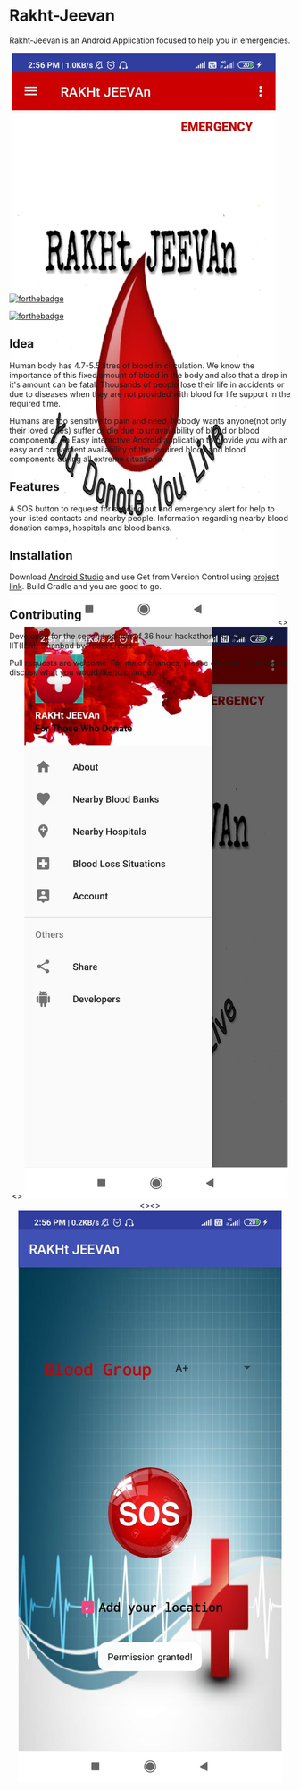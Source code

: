 # Rakht-Jeevan

Rakht-Jeevan is an Android Application focused to help you in emergencies.

<p align="center" style ="height: 400px">
<img src="screenshots/home.jpeg"/>
<><>
<img src="screenshots/drawer.jpeg"/>
<><>
<img src="screenshots/sos.jpeg"/>
 </p>

\
[![forthebadge](https://forthebadge.com/images/badges/built-for-android.svg)](https://forthebadge.com)

[![forthebadge](https://forthebadge.com/images/badges/made-with-java.svg)](https://forthebadge.com)

## Idea
Human body has 4.7-5.5 litres of blood in circulation. We know the importance of this fixed amount of blood in the body and also that a drop in it's amount can be fatal. Thousands of people lose their life in accidents or due to diseases when they are not provided with blood for life support in the required time.

Humans are too sensitive to pain and need. Nobody wants anyone(not only their loved ones) suffer or die due to unavailability of blood or blood components. An Easy interactive Android application to provide you with an easy and convenient availability of the required blood and blood components during all extreme situations.

## Features

A SOS button to request for sending out and emergency alert for help to your listed contacts and nearby people.
Information regarding nearby blood donation camps, hospitals and blood banks.

## Installation

Download [Android Studio](https://developer.android.com/studio) and use Get from Version Control using [project link](https://github.com/shashwat1998/Rakht-Jeevan).
Build Gradle and you are good to go.


## Contributing
Developed for the second edition of 36 hour hackathon, Hackfest at IIT(ISM) Dhanbad by Team Errors.

Pull requests are welcome. For major changes, please open an issue first to discuss what you would like to change.


